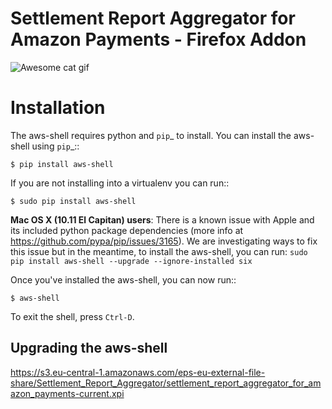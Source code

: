Settlement Report Aggregator for Amazon Payments - Firefox Addon
================================================================


![Awesome cat gif](https://s3.eu-central-1.amazonaws.com/eps-eu-external-file-share/Settlement_Report_Aggregator/documentation/settlement_report_aggregator_setup.gif)


Installation
============

The aws-shell requires python and `pip`_ to install.
You can install the aws-shell using `pip`_::

    $ pip install aws-shell

If you are not installing into a virtualenv you can run::

    $ sudo pip install aws-shell

**Mac OS X (10.11 El Capitan) users**: There is a known issue with Apple and
its included python package dependencies (more info at
https://github.com/pypa/pip/issues/3165).
We are investigating ways to fix this issue but in the meantime,
to install the aws-shell, you can run:
``sudo pip install aws-shell --upgrade --ignore-installed six``

Once you've installed the aws-shell, you can now run::

    $ aws-shell

To exit the shell, press ``Ctrl-D``.

Upgrading the aws-shell
-----------------------


https://s3.eu-central-1.amazonaws.com/eps-eu-external-file-share/Settlement_Report_Aggregator/settlement_report_aggregator_for_amazon_payments-current.xpi
